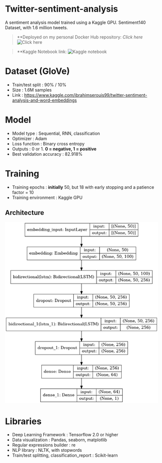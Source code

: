 # Twitter-sentiment-analysis

A sentiment analysis model trained using a Kaggle GPU. Sentiment140 Dataset, with 1.6 million tweets.  

> **Deployed on my personal Docker Hub repository: *Click here* ![Click here](https://hub.docker.com/repository/docker/ibrahimserouis/my-tensorflow-models)

> **Kaggle Notebook link:  ![Kaggle notebook](https://www.kaggle.com/ibrahimserouis99/twitter-sentiment-analysis)

# Dataset (GloVe)

- Train/test split : 90% / 10% 
- Size : 1.6M samples 
- Link : https://www.kaggle.com/ibrahimserouis99/twitter-sentiment-analysis-and-word-embeddings


# Model

- Model type : Sequential, RNN, classification
- Optimizer : Adam
- Loss function : Binary cross entropy 
- Outputs : 0 or 1. **0 = negative, 1 = positive**
- Best validation accuracy : 82.918%

# Training 

- Training epochs : **initially** 50, but 18 with early stopping and a patience factor = 10
- Training environment : Kaggle GPU


## Architecture

![Model_architecture](Screenshots/Model%20architecture.png)

# Libraries

- Deep Learning Framework : Tensorflow 2.0 or higher 
- Data visualization : Pandas, seaborn, matplotlib
- Regular expressions builder : re 
- NLP library : NLTK, with stopwords
- Train/test splitting, classification_report : Scikit-learn